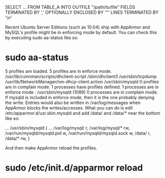
SELECT ... FROM TABLE_A
INTO OUTFILE "/path/to/file"
FIELDS TERMINATED BY ',' OPTIONALLY ENCLOSED BY '"'
LINES TERMINATED BY '\n'


Recent Ubuntu Server Editions (such as 10.04) ship with AppArmor and MySQL's profile might be in enforcing mode by default. You can check this by executing sudo aa-status like so:

# sudo aa-status
5 profiles are loaded.
5 profiles are in enforce mode.
   /usr/lib/connman/scripts/dhclient-script
   /sbin/dhclient3
   /usr/sbin/tcpdump
   /usr/lib/NetworkManager/nm-dhcp-client.action
   /usr/sbin/mysqld
0 profiles are in complain mode.
1 processes have profiles defined.
1 processes are in enforce mode :
   /usr/sbin/mysqld (1089)
0 processes are in complain mode.
If mysqld is included in enforce mode, then it is the one probably denying the write. Entries would also be written in /var/log/messages when AppArmor blocks the writes/accesses. What you can do is edit /etc/apparmor.d/usr.sbin.mysqld and add /data/ and /data/* near the bottom like so:

...
/usr/sbin/mysqld {
    ...
    /var/log/mysql/ r,
    /var/log/mysql/* rw,
    /var/run/mysqld/mysqld.pid w,
    /var/run/mysqld/mysqld.sock w,
    /data/ r,
    /data/* rw,
}

And then make AppArmor reload the profiles.

# sudo /etc/init.d/apparmor reload
